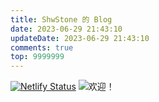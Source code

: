 ```yaml
---
title: ShwStone 的 Blog
date: 2023-06-29 21:43:10
updateDate: 2023-06-29 21:43:10
comments: true
top: 9999999
---
```

[![Netlify Status](https://api.netlify.com/api/v1/badges/809b23ff-4f84-4ffe-bb96-2e256dd00797/deploy-status)](https://app.netlify.com/sites/shwblog/deploys)
![欢迎！](https://api.xecades.xyz/api?img=3&date=2024-06-25&str=%E6%88%91%E7%9A%84%E4%B8%8B%E4%B8%80%E4%B8%AA%E7%94%9F%E6%97%A5&quote=%E7%A5%9D%E6%82%A8+AKIOI&site=shwst.one&email=HaowenShi%40outlook.com&qq=2635452040&github=ShwStone&wechat=uhygygyg&luogu=ShwStone&codeforces=Shihaowen&bilibili=%E4%B8%80%E9%A2%97%E7%9F%B3%E5%A4%B4%E4%B8%AB)
